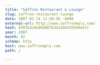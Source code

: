 ```yaml
---
title: "Saffron Restaurant & Lounge"
slug: saffron-restaurant-lounge
date: 2007-02-14 11:58:50 -0600
external-url: http://www.saffronmpls.com/
hash: 6f8fb3c0e09d667b3da3b0326594e5fc
year: 2007
month: 02
scheme: http
host: www.saffronmpls.com
path: /

---
```



